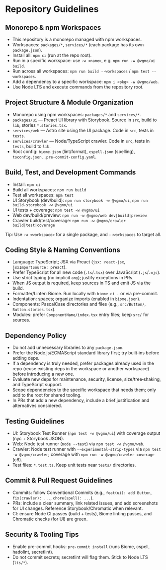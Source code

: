 # Repository Guidelines

## Monorepo & npm Workspaces
- This repository is a monorepo managed with npm workspaces.
- Workspaces: `packages/*`, `services/*` (each package has its own `package.json`).
- Install all: `npm ci` (run at the repo root).
- Run in a specific workspace: use `-w <name>`, e.g. `npm run -w @vgmo/ui build`.
- Run across all workspaces: `npm run build --workspaces` / `npm test --workspaces`.
- Add a dependency to a specific workspace: `npm i <pkg> -w @vgmo/web`.
- Use Node LTS and execute commands from the repository root.

## Project Structure & Module Organization
- Monorepo using npm workspaces: `packages/*` and `services/*`.
- `packages/ui` — Preact UI library with Storybook. Source in `src`, build to `lib`, stories `*.stories.tsx`.
- `services/web` — Astro site using the UI package. Code in `src`, tests in `tests`.
- `services/crawler` — Node/TypeScript crawler. Code in `src`, tests in `tests`, build to `lib`.
- Root config: `biome.json` (lint/format), `cspell.json` (spelling), `tsconfig.json`, `.pre-commit-config.yaml`.

## Build, Test, and Development Commands
- Install: `npm ci`
- Build all workspaces: `npm run build`
- Test all workspaces: `npm test`
- UI Storybook (dev/build): `npm run storybook -w @vgmo/ui`, `npm run build-storybook -w @vgmo/ui`
- UI tests + coverage: `npm test -w @vgmo/ui`
- Web dev/build/preview: `npm run -w @vgmo/web dev|build|preview`
- Crawler build/test/coverage: `npm run -w @vgmo/crawler build|test|coverage`

Tip: Use `-w <workspace>` for a single package, and `--workspaces` to target all.

## Coding Style & Naming Conventions
- Language: TypeScript; JSX via Preact (`jsx: react-jsx`, `jsxImportSource: preact`).
- Prefer TypeScript for all new code (`.ts`/`.tsx`) over JavaScript (`.js`/`.mjs`).
- Use strict typing (no implicit `any`); justify exceptions in PRs.
- When JS output is required, keep sources in TS and emit JS via the build.
- Formatter/Linter: Biome. Run locally with `biome ci .` or via pre-commit.
- Indentation: spaces; organize imports (enabled in `biome.json`).
- Components: PascalCase directories and files (e.g., `src/Button/`, `Button.stories.tsx`).
- Modules: prefer `ComponentName/index.tsx` entry files; keep `src/` for sources.

## Dependency Policy
- Do not add unnecessary libraries to any `package.json`.
- Prefer the Node.js/ECMAScript standard library first; try built‑ins before adding deps.
- If a dependency is truly needed, prefer packages already used in the repo (reuse existing deps in the workspace or another workspace) before introducing a new one.
- Evaluate new deps for maintenance, security, license, size/tree‑shaking, and TypeScript support.
- Scope dependencies to the specific workspace that needs them; only add to the root for shared tooling.
- In PRs that add a new dependency, include a brief justification and alternatives considered.

## Testing Guidelines
- UI: Storybook Test Runner (`npm test -w @vgmo/ui`) with coverage output (nyc + Storybook JSON).
- Web: Node test runner (`node --test`) via `npm test -w @vgmo/web`.
- Crawler: Node test runner with `--experimental-strip-types` via `npm test -w @vgmo/crawler`; coverage with `npm run -w @vgmo/crawler coverage` (c8).
- Test files: `*.test.ts`. Keep unit tests near `tests/` directories.

## Commit & Pull Request Guidelines
- Commits: follow Conventional Commits (e.g., `feat(ui): add Button`, `fix(crawler): ...`, `chore(spell): ...`).
- PRs: include a clear summary, link related issues, and add screenshots for UI changes. Reference Storybook/Chromatic when relevant.
- CI: ensure Node CI passes (build + tests), Biome linting passes, and Chromatic checks (for UI) are green.

## Security & Tooling Tips
- Enable pre-commit hooks: `pre-commit install` (runs Biome, cspell, hadolint, secretlint).
- Do not commit secrets; secretlint will flag them. Stick to Node LTS (`lts/*`).
